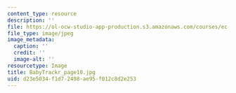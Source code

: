 ```yaml
---
content_type: resource
description: ''
file: https://ol-ocw-studio-app-production.s3.amazonaws.com/courses/ec-710-d-lab-medical-technologies-for-the-developing-world-spring-2010/d23e5034f1d72498ae95f012c8d2e253_BabyTrackr_page10.jpg
file_type: image/jpeg
image_metadata:
  caption: ''
  credit: ''
  image-alt: ''
resourcetype: Image
title: BabyTrackr_page10.jpg
uid: d23e5034-f1d7-2498-ae95-f012c8d2e253
---
```

